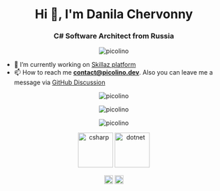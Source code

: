 <h1 align="center">Hi 👋, I'm Danila Chervonny</h1>
<h3 align="center">C# Software Architect from Russia</h3>

<p align="center"> <img src="https://komarev.com/ghpvc/?username=picolino" alt="picolino" /> </p>

- 🔭 I’m currently working on [Skillaz platform](https://skillaz.ru/)
- 📫 How to reach me **contact@picolino.dev**. Also you can leave me a message via [GitHub Discussion](https://github.com/picolino/picolino/discussions)


<p align="center"> 
  <img src="https://github-readme-stats.vercel.app/api?username=picolino&show_icons=true" alt="picolino" />
</p>
<p align="center"> 
  <img src="https://github-readme-stats.vercel.app/api/wakatime?username=@picolino" alt="picolino" />
</p>
<p align="center"> 
  <img src="https://github-readme-stats.vercel.app/api/top-langs/?username=picolino" alt="picolino" />
</p>

<p align="center">
  <img src="https://cdn.worldvectorlogo.com/logos/c--4.svg" alt="csharp" width="80" height="80"/> 
  <img src="https://cdn.worldvectorlogo.com/logos/dot-net-core-7.svg" alt="dotnet" width="80" height="80"/> 
</p>

<p align="center">
  <a href="https://twitter.com/picolinodev" target="blank"><img align="center" src="https://cdn.jsdelivr.net/npm/simple-icons@3.0.1/icons/twitter.svg" alt="picolinodev" height="20" width="20" /></a>
  <a href="https://stackoverflow.com/users/9262535" target="blank"><img align="center" src="https://cdn.jsdelivr.net/npm/simple-icons@3.0.1/icons/stackoverflow.svg" alt="picolino" height="20" width="20" /></a>
</p>

<!-- in your header -->
<link rel="stylesheet" href="https://cdn.jsdelivr.net/gh/konpa/devicon@master/devicon.min.css">

<!-- in your body -->
<i class="devicon-csharp-plain"></i>
